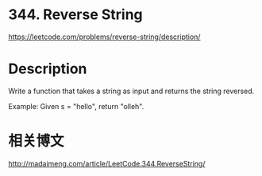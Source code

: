 # 344. Reverse String
https://leetcode.com/problems/reverse-string/description/

# Description
Write a function that takes a string as input and returns the string reversed.

Example:
Given s = "hello", return "olleh".

# 相关博文
http://madaimeng.com/article/LeetCode.344.ReverseString/
